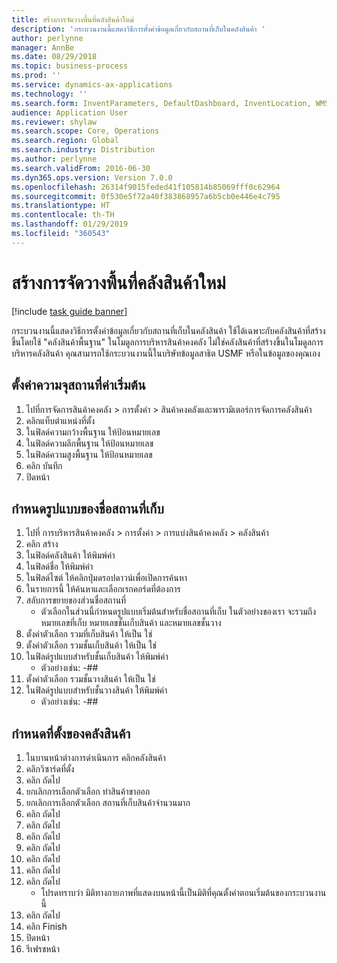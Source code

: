```yaml
---
title: สร้างการจัดวางพื้นที่คลังสินค้าใหม่
description: 'กระบวนงานนี้แสดงวิธีการตั้งค่าข้อมูลเกี่ยวกับสถานที่เก็บในคลังสินค้า '
author: perlynne
manager: AnnBe
ms.date: 08/29/2018
ms.topic: business-process
ms.prod: ''
ms.service: dynamics-ax-applications
ms.technology: ''
ms.search.form: InventParameters, DefaultDashboard, InventLocation, WMSLocationWizard
audience: Application User
ms.reviewer: shylaw
ms.search.scope: Core, Operations
ms.search.region: Global
ms.search.industry: Distribution
ms.author: perlynne
ms.search.validFrom: 2016-06-30
ms.dyn365.ops.version: Version 7.0.0
ms.openlocfilehash: 26314f9015feded41f105814b85069fff0c62964
ms.sourcegitcommit: 0f530e5f72a40f383868957a6b5cb0e446e4c795
ms.translationtype: HT
ms.contentlocale: th-TH
ms.lasthandoff: 01/29/2019
ms.locfileid: "360543"
---
```

# <a name="create-a-new-warehouse-layout"></a>สร้างการจัดวางพื้นที่คลังสินค้าใหม่

[!include [task guide banner](../../includes/task-guide-banner.md)]

กระบวนงานนี้แสดงวิธีการตั้งค่าข้อมูลเกี่ยวกับสถานที่เก็บในคลังสินค้า  ใช้ได้เฉพาะกับคลังสินค้าที่สร้างขึ้นโดยใช้ "คลังสินค้าพื้นฐาน" ในโมดูลการบริหารสินค้าคงคลัง ไม่ใช่คลังสินค้าที่สร้างขึ้นในโมดูลการบริหารคลังสินค้า คุณสามารถใช้กระบวนงานนี้ในบริษัทข้อมูลสาธิต USMF หรือในข้อมูลของคุณเอง


## <a name="set-the-default-location-capacity"></a>ตั้งค่าความจุสถานที่ค่าเริ่มต้น
1. ไปที่การจัดการสินค้าคงคลัง > การตั้งค่า > สินค้าคงคลังและพารามิเตอร์การจัดการคลังสินค้า
2. คลิกแท็บตำแหน่งที่ตั้ง
3. ในฟิลด์ความกว้างพื้นฐาน ให้ป้อนหมายเลข
4. ในฟิลด์ความลึกพื้นฐาน ให้ป้อนหมายเลข
5. ในฟิลด์ความสูงพื้นฐาน ให้ป้อนหมายเลข
6. คลิก บันทึก
7. ปิดหน้า

## <a name="define-the-location-name-format"></a>กำหนดรูปแบบของชื่อสถานที่เก็บ
1. ไปที่ การบริหารสินค้าคงคลัง > การตั้งค่า > การแบ่งสินค้าคงคลัง > คลังสินค้า
2. คลิก สร้าง
3. ในฟิลด์คลังสินค้า ให้พิมพ์ค่า
4. ในฟิลด์ชื่อ ให้พิมพ์ค่า 
5. ในฟิลด์ไซต์ ให้คลิกปุ่มดรอปดาวน์เพื่อเปิดการค้นหา
6. ในรายการนี้ ให้ค้นหาและเลือกเรกคอร์ดที่ต้องการ
7. สลับการขยายของส่วนชื่อสถานที่
    * ตัวเลือกในส่วนนี้กำหนดรูปแบบเริ่มต้นสำหรับชื่อสถานที่เก็บ  ในตัวอย่างของเรา จะรวมถึงหมายเลขที่เก็บ หมายเลขชั้นเก็บสินค้า และหมายเลขชั้นวาง  
8. ตั้งค่าตัวเลือก รวมที่เก็บสินค้า ให้เป็น ใช่
9. ตั้งค่าตัวเลือก รวมชั้นเก็บสินค้า ให้เป็น ใช่ 
10. ในฟิลด์รูปแบบสำหรับชั้นเก็บสินค้า ให้พิมพ์ค่า
    * ตัวอย่างเช่น: -##  
11. ตั้งค่าตัวเลือก รวมชั้นวางสินค้า ให้เป็น ใช่
12. ในฟิลด์รูปแบบสำหรับชั้นวางสินค้า ให้พิมพ์ค่า
    * ตัวอย่างเช่น: -##  

## <a name="define-warehouse-locations"></a>กำหนดที่ตั้งของคลังสินค้า
1. ในบานหน้าต่างการดำเนินการ คลิกคลังสินค้า
2. คลิกวิซาร์ดที่ตั้ง
3. คลิก ถัดไป
4. ยกเลิกการเลือกตัวเลือก ท่าสินค้าขาออก
5. ยกเลิกการเลือกตัวเลือก สถานที่เก็บสินค้าจำนวนมาก
6. คลิก ถัดไป
7. คลิก ถัดไป
8. คลิก ถัดไป
9. คลิก ถัดไป
10. คลิก ถัดไป
11. คลิก ถัดไป
12. คลิก ถัดไป
    * โปรดทราบว่า มิติทางกายภาพที่แสดงบนหน้านี้เป็นมิติที่คุณตั้งค่าตอนเริ่มต้นของกระบวนงานนี้  
13. คลิก ถัดไป
14. คลิก Finish
15. ปิดหน้า
16. รีเฟรชหน้า

